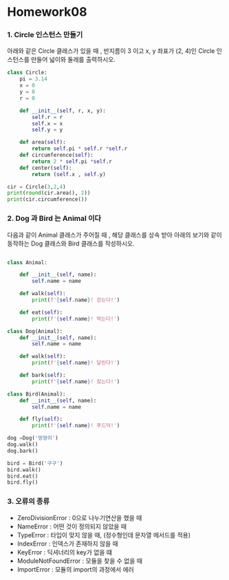 # Homework08



### 1. Circle 인스턴스 만들기

아래와 같은 Circle 클래스가 있을 때 , 반지름이 3 이고 x, y 좌표가 (2, 4)인 Circle 인스턴스를 만들어 넓이와 둘레를 출력하시오.

```python
class Circle:
    pi = 3.14
    x = 0
    y = 0
    r = 0

    def __init__(self, r, x, y):
        self.r = r
        self.x = x
        self.y = y

    def area(self):
        return self.pi * self.r *self.r
    def circumference(self):
        return 2 * self.pi *self.r
    def center(self):
        return (self.x , self.y)

cir = Circle(3,2,4)        
print(round(cir.area(), 2))
print(cir.circumference())
```



### 2.  Dog 과 Bird 는 Animal 이다
다음과 같이 Animal 클래스가 주어질 때 , 해당 클래스를 상속 받아 아래의 보기와 같이 동작하는 Dog 클래스와 Bird 클래스를 작성하시오.

```python

class Animal:

    def __init__(self, name):
        self.name = name

    def walk(self):
        print(f'{self.name}! 걷는다!')

    def eat(self):
        print(f'{self.name}! 먹는다!') 

class Dog(Animal):
    def __init__(self, name):
        self.name = name

    def walk(self):
        print(f'{self.name}! 달린다!')

    def bark(self):
        print(f'{self.name}! 짖는다!')    

class Bird(Animal):
    def __init__(self, name):
        self.name = name

    def fly(self):
        print(f'{self.name}! 푸드덕!')

dog =Dog('멍멍이')
dog.walk()     
dog.bark() 

bird = Bird('구구')
bird.walk()     
bird.eat()
bird.fly()
```

### 3. 오류의 종류

- ZeroDivisionError : 0으로 나누기연산을 했을 때
- NameError : 어떤 것이 정의되지 않았을 때
- TypeError : 타입이 맞지 않을 때, (정수형인데 문자열 메서드를 적용)
-  IndexError : 인덱스가 존재하지 않을 때
- KeyError : 딕셔너리의 key가 없을 떄
- ModuleNotFoundError : 모듈을 찾을 수 없을 때
- ImportError : 모듈의 import의 과정에서 에러